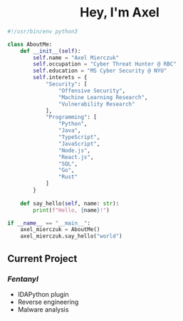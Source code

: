 <center> <h1>Hey, I'm Axel </h1> </center>

```python
#!/usr/bin/env python3

class AboutMe:
    def __init__(self):
        self.name = "Axel Mierczuk"
        self.occupation = "Cyber Threat Hunter @ RBC"
        self.education = "MS Cyber Security @ NYU"
        self.interets = {
            "Security": [
                "Offensive Security",
                "Machine Learning Research",
                "Vulnerability Research"
            ],
            "Programming": [
                "Python",
                "Java",
                "TypeScript",
                "JavaScript",
                "Node.js",
                "React.js",
                "SQL",
                "Go",
                "Rust"
            ]
        }
    
    def say_hello(self, name: str):
        print(f"Hello, {name}!")

if __name__ == "__main__":
    axel_mierczuk = AboutMe()
    axel_mierczuk.say_hello("world")
```

## Current Project

### _Fentanyl_

- IDAPython plugin
- Reverse engineering
- Malware analysis
